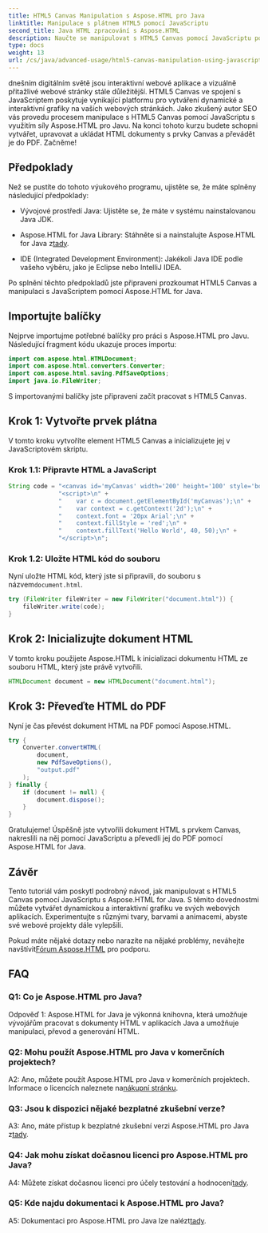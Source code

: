 ```yaml
---
title: HTML5 Canvas Manipulation s Aspose.HTML pro Java
linktitle: Manipulace s plátnem HTML5 pomocí JavaScriptu
second_title: Java HTML zpracování s Aspose.HTML
description: Naučte se manipulovat s HTML5 Canvas pomocí JavaScriptu pomocí Aspose.HTML pro Java. Vytvořte dynamickou grafiku a převeďte ji do PDF.
type: docs
weight: 13
url: /cs/java/advanced-usage/html5-canvas-manipulation-using-javascript/
---
```

dnešním digitálním světě jsou interaktivní webové aplikace a vizuálně přitažlivé webové stránky stále důležitější. HTML5 Canvas ve spojení s JavaScriptem poskytuje vynikající platformu pro vytváření dynamické a interaktivní grafiky na vašich webových stránkách. Jako zkušený autor SEO vás provedu procesem manipulace s HTML5 Canvas pomocí JavaScriptu s využitím síly Aspose.HTML pro Javu. Na konci tohoto kurzu budete schopni vytvářet, upravovat a ukládat HTML dokumenty s prvky Canvas a převádět je do PDF. Začněme!

## Předpoklady

Než se pustíte do tohoto výukového programu, ujistěte se, že máte splněny následující předpoklady:

- Vývojové prostředí Java: Ujistěte se, že máte v systému nainstalovanou Java JDK.

-  Aspose.HTML for Java Library: Stáhněte si a nainstalujte Aspose.HTML for Java z[tady](https://releases.aspose.com/html/java/).

- IDE (Integrated Development Environment): Jakékoli Java IDE podle vašeho výběru, jako je Eclipse nebo IntelliJ IDEA.

Po splnění těchto předpokladů jste připraveni prozkoumat HTML5 Canvas a manipulaci s JavaScriptem pomocí Aspose.HTML for Java.

## Importujte balíčky

Nejprve importujme potřebné balíčky pro práci s Aspose.HTML pro Javu. Následující fragment kódu ukazuje proces importu:

```java
import com.aspose.html.HTMLDocument;
import com.aspose.html.converters.Converter;
import com.aspose.html.saving.PdfSaveOptions;
import java.io.FileWriter;
```

S importovanými balíčky jste připraveni začít pracovat s HTML5 Canvas.


## Krok 1: Vytvořte prvek plátna

V tomto kroku vytvoříte element HTML5 Canvas a inicializujete jej v JavaScriptovém skriptu.

### Krok 1.1: Připravte HTML a JavaScript

```java
String code = "<canvas id='myCanvas' width='200' height='100' style='border:1px solid #d3d3d3;'></canvas>\n" +
              "<script>\n" +
              "    var c = document.getElementById('myCanvas');\n" +
              "    var context = c.getContext('2d');\n" +
              "    context.font = '20px Arial';\n" +
              "    context.fillStyle = 'red';\n" +
              "    context.fillText('Hello World', 40, 50);\n" +
              "</script>\n";
```

### Krok 1.2: Uložte HTML kód do souboru

 Nyní uložte HTML kód, který jste si připravili, do souboru s názvem`document.html`.

```java
try (FileWriter fileWriter = new FileWriter("document.html")) {
    fileWriter.write(code);
}
```

## Krok 2: Inicializujte dokument HTML

V tomto kroku použijete Aspose.HTML k inicializaci dokumentu HTML ze souboru HTML, který jste právě vytvořili.

```java
HTMLDocument document = new HTMLDocument("document.html");
```

## Krok 3: Převeďte HTML do PDF

Nyní je čas převést dokument HTML na PDF pomocí Aspose.HTML.

```java
try {
    Converter.convertHTML(
        document,
        new PdfSaveOptions(),
        "output.pdf"
    );
} finally {
    if (document != null) {
        document.dispose();
    }
}
```

Gratulujeme! Úspěšně jste vytvořili dokument HTML s prvkem Canvas, nakreslili na něj pomocí JavaScriptu a převedli jej do PDF pomocí Aspose.HTML for Java.

## Závěr

Tento tutoriál vám poskytl podrobný návod, jak manipulovat s HTML5 Canvas pomocí JavaScriptu s Aspose.HTML for Java. S těmito dovednostmi můžete vytvářet dynamickou a interaktivní grafiku ve svých webových aplikacích. Experimentujte s různými tvary, barvami a animacemi, abyste své webové projekty dále vylepšili.

 Pokud máte nějaké dotazy nebo narazíte na nějaké problémy, neváhejte navštívit[Fórum Aspose.HTML](https://forum.aspose.com/) pro podporu.

## FAQ

### Q1: Co je Aspose.HTML pro Java?

Odpověď 1: Aspose.HTML for Java je výkonná knihovna, která umožňuje vývojářům pracovat s dokumenty HTML v aplikacích Java a umožňuje manipulaci, převod a generování HTML.

### Q2: Mohu použít Aspose.HTML pro Java v komerčních projektech?

 A2: Ano, můžete použít Aspose.HTML pro Java v komerčních projektech. Informace o licencích naleznete na[nákupní stránku](https://purchase.aspose.com/buy).

### Q3: Jsou k dispozici nějaké bezplatné zkušební verze?

A3: Ano, máte přístup k bezplatné zkušební verzi Aspose.HTML pro Java z[tady](https://releases.aspose.com/).

### Q4: Jak mohu získat dočasnou licenci pro Aspose.HTML pro Java?

 A4: Můžete získat dočasnou licenci pro účely testování a hodnocení[tady](https://purchase.aspose.com/temporary-license/).

### Q5: Kde najdu dokumentaci k Aspose.HTML pro Java?

 A5: Dokumentaci pro Aspose.HTML pro Java lze nalézt[tady](https://reference.aspose.com/html/java/).